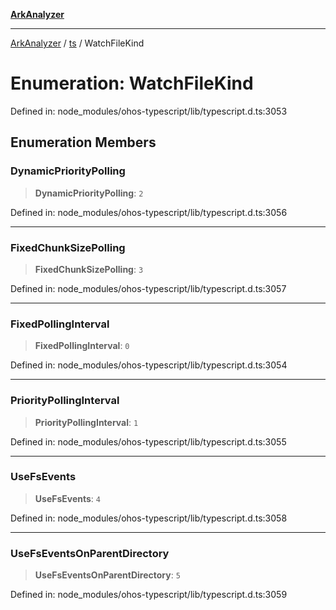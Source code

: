 [**ArkAnalyzer**](../../../../README.md)

***

[ArkAnalyzer](../../../../globals.md) / [ts](../README.md) / WatchFileKind

# Enumeration: WatchFileKind

Defined in: node\_modules/ohos-typescript/lib/typescript.d.ts:3053

## Enumeration Members

### DynamicPriorityPolling

> **DynamicPriorityPolling**: `2`

Defined in: node\_modules/ohos-typescript/lib/typescript.d.ts:3056

***

### FixedChunkSizePolling

> **FixedChunkSizePolling**: `3`

Defined in: node\_modules/ohos-typescript/lib/typescript.d.ts:3057

***

### FixedPollingInterval

> **FixedPollingInterval**: `0`

Defined in: node\_modules/ohos-typescript/lib/typescript.d.ts:3054

***

### PriorityPollingInterval

> **PriorityPollingInterval**: `1`

Defined in: node\_modules/ohos-typescript/lib/typescript.d.ts:3055

***

### UseFsEvents

> **UseFsEvents**: `4`

Defined in: node\_modules/ohos-typescript/lib/typescript.d.ts:3058

***

### UseFsEventsOnParentDirectory

> **UseFsEventsOnParentDirectory**: `5`

Defined in: node\_modules/ohos-typescript/lib/typescript.d.ts:3059
